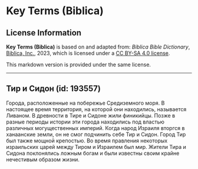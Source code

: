 # Key Terms (Biblica)

## License Information

**Key Terms (Biblica)** is based on and adapted from: _Biblica Bible Dictionary_, [Biblica, Inc.](https://www.biblica.com/), 2023, which is licensed under a [CC BY-SA 4.0 license](https://creativecommons.org/licenses/by-sa/4.0/legalcode.en).

This markdown version is provided under the same license.



--------------------------------

## Тир и Сидон (id: 193557)

Города, расположенные на побережье Средиземного моря. В настоящее время территория, на которой они находились, называется Ливаном. В древности в Тире и Сидоне жили финикийцы. Позже в разные периоды истории эти города находились под властью различных могущественных империй. Когда народ Израиля вторгся в ханаанские земли, он не смог подчинить себе Тир и Сидон. Город Тир был также мощной крепостью. Во время правления некоторых израильских царей между Тиром и Израилем был мир. Жители Тира и Сидона поклонялись ложным богам и были известны своим крайне нечестивым образом жизни.


